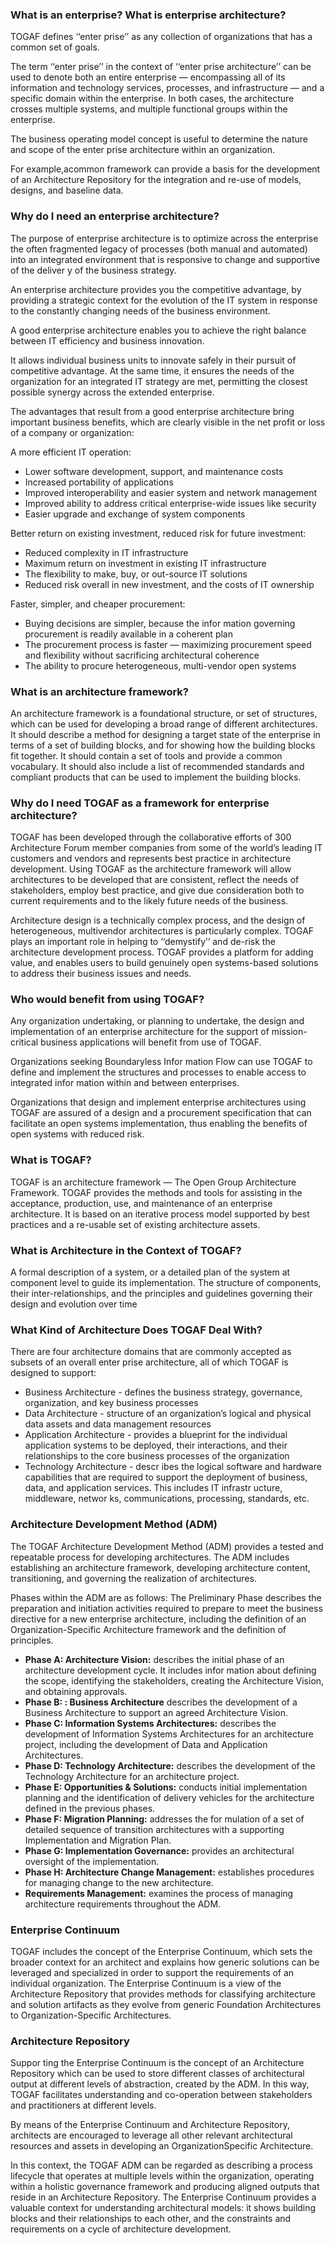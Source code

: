 ### What is an enterprise? What is enterprise architecture?
TOGAF defines ‘‘enter prise’’ as any collection of organizations that has a common set of goals.

The term ‘‘enter prise’’ in the context of ‘‘enter prise architecture’’ can be used to denote both an entire enterprise — encompassing all of its information and technology services, processes, and
infrastructure — and a specific domain within the enterprise. In both cases, the architecture crosses multiple systems, and multiple functional groups within the enterprise.

The business operating model concept is useful to determine the nature and scope of the enter prise architecture within an organization. 

 For example,acommon framework can provide a basis for the development of an Architecture Repository for the integration and re-use of models, designs, and baseline data.
 
### Why do I need an enterprise architecture?
The purpose of enterprise architecture is to optimize across the enterprise the often fragmented legacy of processes (both manual and automated) into an integrated environment that is
responsive to change and supportive of the deliver y of the business strategy.

An enterprise architecture provides you the competitive advantage, by providing a strategic context for the evolution of the IT system in response to the constantly changing needs of the business
environment.

A good enterprise architecture enables you to achieve the right balance between IT efficiency and business innovation.

It allows individual business units to innovate safely in their pursuit of competitive advantage. At the same time, it ensures the needs of the organization for an integrated IT strategy are met, permitting the closest possible synergy across the extended
enterprise. 

The advantages that result from a good enterprise architecture bring important business benefits, which are clearly visible in the net profit or loss of a company or organization:

A more efficient IT operation:
* Lower software development, support, and maintenance costs
* Increased portability of applications
* Improved interoperability and easier system and network management
* Improved ability to address critical enterprise-wide issues like security
* Easier upgrade and exchange of system components

Better return on existing investment, reduced risk for future investment:
* Reduced complexity in IT infrastructure
* Maximum return on investment in existing IT infrastructure
* The flexibility to make, buy, or out-source IT solutions
* Reduced risk overall in new investment, and the costs of IT ownership

Faster, simpler, and cheaper procurement:
* Buying decisions are simpler, because the infor mation governing procurement is readily available in a coherent plan
* The procurement process is faster — maximizing procurement speed and flexibility without sacrificing architectural coherence
* The ability to procure heterogeneous, multi-vendor open systems

### What is an architecture framework?
An architecture framework is a foundational structure, or set of structures, which can be used for developing a broad range of different architectures. 
It should describe a method for designing a target state of the enterprise in terms of a set of building blocks, and for showing how the building blocks fit together. 
It should contain a set of tools and provide a common vocabulary.  It should also include a list of recommended standards and compliant products that can be used to implement the building blocks.

### Why do I need TOGAF as a framework for enterprise architecture?
TOGAF has been developed through the collaborative efforts of 300 Architecture Forum member companies from some of the world’s leading IT customers and vendors and represents best
practice in architecture development. Using TOGAF as the architecture framework will allow architectures to be developed that are consistent, reflect the needs of stakeholders, employ best
practice, and give due consideration both to current requirements and to the likely future needs of the business.

Architecture design is a technically complex process, and the design of heterogeneous, multivendor architectures is particularly complex. TOGAF plays an important role in helping to ‘‘demystify’’ and de-risk the architecture development process. TOGAF provides a platform for
adding value, and enables users to build genuinely open systems-based solutions to address their business issues and needs.

### Who would benefit from using TOGAF?
Any organization undertaking, or planning to undertake, the design and implementation of an enterprise architecture for the support of mission-critical business applications will benefit from use of TOGAF.

Organizations seeking Boundaryless Infor mation Flow can use TOGAF to define and implement the structures and processes to enable access to integrated infor mation within and between enterprises.

Organizations that design and implement enterprise architectures using TOGAF are assured of a design and a procurement specification that can facilitate an open systems implementation, thus enabling the benefits of open systems with reduced risk.

### What is TOGAF?
TOGAF is an architecture framework — The Open Group Architecture Framework. TOGAF provides the methods and tools for assisting in the acceptance, production, use, and maintenance of an enterprise architecture. It is based on an iterative process model supported by best practices and a re-usable set of existing architecture assets.

### What is Architecture in the Context of TOGAF?

A formal description of a system, or a detailed plan of the system at component level to guide its implementation.
The structure of components, their inter-relationships, and the principles and guidelines governing their design and evolution over time

### What Kind of Architecture Does TOGAF Deal With?
There are four architecture domains that are commonly accepted as subsets of an overall enter prise architecture, all of which TOGAF is designed to support:

* Business Architecture - defines the business strategy, governance, organization, and key business processes
* Data Architecture -  structure of an organization’s logical and physical data assets and data management resources
* Application Architecture - provides a blueprint for the individual application systems to be deployed, their interactions, and their relationships to the core business processes of the organization
* Technology Architecture - descr ibes the logical software and hardware capabilities that are required to support the deployment of business, data, and application services.
This includes IT infrastr ucture, middleware, networ ks, communications, processing, standards, etc.

### Architecture Development Method (ADM)
The TOGAF Architecture Development Method (ADM) provides a tested and repeatable process for developing architectures. The ADM includes establishing an architecture framework, developing architecture content, transitioning, and governing the realization of architectures.

Phases within the ADM are as follows:
The Preliminary Phase describes the preparation and initiation activities required to prepare to meet the business directive for a new enterprise architecture, including the definition of an Organization-Specific Architecture framework and the definition of principles.

* **Phase A: Architecture Vision:** describes the initial phase of an architecture development cycle. It includes infor mation about defining the scope, identifying the stakeholders, creating the Architecture Vision, and obtaining approvals.
* **Phase B: : Business Architecture** describes the development of a Business Architecture to support an agreed Architecture Vision.
* **Phase C: Information Systems Architectures:** describes the development of Information Systems Architectures for an architecture project, including the development of Data and Application Architectures.
* **Phase D: Technology Architecture:** describes the development of the Technology Architecture for an architecture project.
* **Phase E: Opportunities & Solutions:** conducts initial implementation planning and the identification of delivery vehicles for the architecture defined in the previous phases.
* **Phase F: Migration Planning:** addresses the for mulation of a set of detailed sequence of transition architectures with a supporting Implementation and Migration Plan.
* **Phase G: Implementation Governance:** provides an architectural oversight of the implementation.
* **Phase H:  Architecture Change Management:** establishes procedures for managing change to the new architecture.
* **Requirements Management:** examines the process of managing architecture requirements throughout the ADM.

### Enterprise Continuum
TOGAF includes the concept of the Enterprise Continuum, which sets the broader context for an architect and explains how generic solutions can be leveraged and specialized in order to support the requirements of an individual organization. The Enterprise Continuum is a view of the Architecture Repository that provides methods for classifying architecture and solution artifacts as they evolve from generic Foundation Architectures to Organization-Specific Architectures.

### Architecture Repository
Suppor ting the Enterprise Continuum is the concept of an Architecture Repository which can be used to store different classes of architectural output at different levels of abstraction, created by the ADM. In this way, TOGAF facilitates understanding and co-operation between stakeholders and practitioners at different levels.

By means of the Enterprise Continuum and Architecture Repository, architects are encouraged to leverage all other relevant architectural resources and assets in developing an OrganizationSpecific Architecture.

In this context, the TOGAF ADM can be regarded as describing a process lifecycle that operates at multiple levels within the organization, operating within a holistic governance framework and producing aligned outputs that reside in an Architecture Repository. The Enterprise Continuum provides a valuable context for understanding architectural models: it shows building blocks and their relationships to each other, and the constraints and requirements on a cycle of architecture development.













